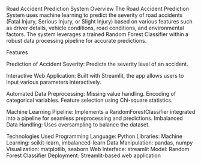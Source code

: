 Road Accident Prediction System
Overview
The Road Accident Prediction System uses machine learning to predict the severity of road accidents (Fatal Injury, Serious Injury, or Slight Injury) based on various features such as driver details, vehicle conditions, road conditions, and environmental factors. The system leverages a trained Random Forest Classifier within a robust data processing pipeline for accurate predictions.

Features

Prediction of Accident Severity: Predicts the severity level of an accident.

Interactive Web Application: Built with Streamlit, the app allows users to input various parameters interactively.

Automated Data Preprocessing:
Missing value handling.
Encoding of categorical variables.
Feature selection using Chi-square statistics.

Machine Learning Pipeline:
Implements a RandomForestClassifier integrated into a pipeline for seamless preprocessing and predictions.
Imbalanced Data Handling: Uses oversampling to balance the dataset.

Technologies Used
Programming Language: Python
Libraries:
Machine Learning: scikit-learn, imbalanced-learn
Data Manipulation: pandas, numpy
Visualization: matplotlib, seaborn
Web Interface: streamlit
Model: Random Forest Classifier
Deployment: Streamlit-based web application

